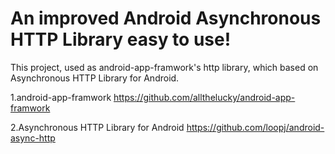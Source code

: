 An improved Android Asynchronous HTTP Library easy to use!
====================

This project, used as android-app-framwork's http library, which based on Asynchronous HTTP Library for Android.

1.android-app-framwork
https://github.com/allthelucky/android-app-framwork 

2.Asynchronous HTTP Library for Android
https://github.com/loopj/android-async-http
